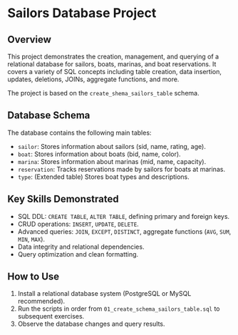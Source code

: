 # Sailors Database Project

## Overview
This project demonstrates the creation, management, and querying of a relational database for sailors, boats, marinas, and boat reservations. It covers a variety of SQL concepts including table creation, data insertion, updates, deletions, JOINs, aggregate functions, and more.

The project is based on the `create_shema_sailors_table` schema.

## Database Schema
The database contains the following main tables:

- `sailor`: Stores information about sailors (sid, name, rating, age).  
- `boat`: Stores information about boats (bid, name, color).  
- `marina`: Stores information about marinas (mid, name, capacity).  
- `reservation`: Tracks reservations made by sailors for boats at marinas.  
- `type`: (Extended table) Stores boat types and descriptions.

## Key Skills Demonstrated
- SQL DDL: `CREATE TABLE`, `ALTER TABLE`, defining primary and foreign keys.  
- CRUD operations: `INSERT`, `UPDATE`, `DELETE`.  
- Advanced queries: `JOIN`, `EXCEPT`, `DISTINCT`, aggregate functions (`AVG`, `SUM`, `MIN`, `MAX`).  
- Data integrity and relational dependencies.  
- Query optimization and clean formatting.
  
## How to Use
1. Install a relational database system (PostgreSQL or MySQL recommended).  
2. Run the scripts in order from `01_create_schema_sailors_table.sql` to subsequent exercises.  
3. Observe the database changes and query results.
